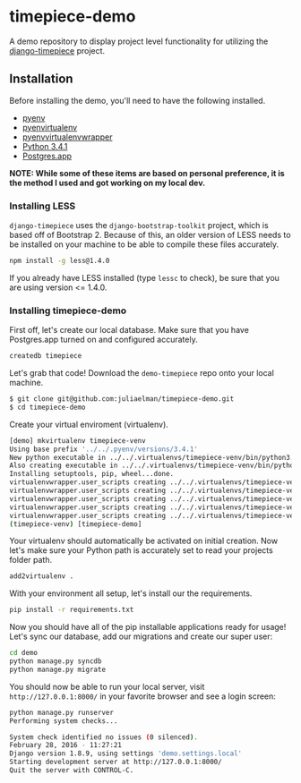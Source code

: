 # timepiece-demo

A demo repository to display project level functionality for utilizing the [django-timepiece](https://github.com/caktus/django-timepiece) project.

## Installation

Before installing the demo, you'll need to have the following installed.

- [pyenv](https://github.com/yyuu/pyenv)
- [pyenvirtualenv](https://github.com/yyuu/pyenv-virtualenv)
- [pyenvvirtualenvwrapper](https://github.com/yyuu/pyenv-virtualenvwrapper)
- [Python 3.4.1](https://www.python.org/download/releases/3.4.1/)
- [Postgres.app](http://postgresapp.com/)

**NOTE: While some of these items are based on personal preference, it is the method I used and got working on my local dev.**

### Installing LESS

`django-timepiece` uses the `django-bootstrap-toolkit` project, which is based off of Bootstrap 2. Because of this, an older version of LESS needs to be installed on your machine to be able to compile these files accurately.

```sh
npm install -g less@1.4.0
```

If you already have LESS installed (type `lessc` to check), be sure that you are using version <= 1.4.0.

### Installing timepiece-demo

First off, let's create our local database. Make sure that you have Postgres.app turned on and configured accurately.

```sh
createdb timepiece
```

Let's grab that code! Download the `demo-timepiece` repo onto your local machine.

```sh
$ git clone git@github.com:juliaelman/timepiece-demo.git
$ cd timepiece-demo
```

Create your virtual enviroment (virtualenv).

```sh
[demo] mkvirtualenv timepiece-venv
Using base prefix '../../.pyenv/versions/3.4.1'
New python executable in ../../.virtualenvs/timepiece-venv/bin/python3.4
Also creating executable in ../../.virtualenvs/timepiece-venv/bin/python
Installing setuptools, pip, wheel...done.
virtualenvwrapper.user_scripts creating ../../.virtualenvs/timepiece-venv/bin/predeactivate
virtualenvwrapper.user_scripts creating ../../.virtualenvs/timepiece-venv/bin/postdeactivate
virtualenvwrapper.user_scripts creating ../../.virtualenvs/timepiece-venv/bin/preactivate
virtualenvwrapper.user_scripts creating ../../.virtualenvs/timepiece-venv/bin/postactivate
virtualenvwrapper.user_scripts creating ../../.virtualenvs/timepiece-venv/bin/get_env_details
(timepiece-venv) [timepiece-demo] 
```

Your virtualenv should automatically be activated on initial creation. Now let's make sure your Python path is accurately set to read your projects folder path.

```sh
add2virtualenv .
```

With your environment all setup, let's install our the requirements.

```sh
pip install -r requirements.txt
```

Now you should have all of the pip installable applications ready for usage! Let's sync our database, add our migrations and create our super user:

```sh
cd demo
python manage.py syncdb
python manage.py migrate
```

You should now be able to run your local server, visit `http://127.0.0.1:8000/` in your favorite browser and see a login screen:

```sh
python manage.py runserver
Performing system checks...

System check identified no issues (0 silenced).
February 28, 2016 - 11:27:21
Django version 1.8.9, using settings 'demo.settings.local'
Starting development server at http://127.0.0.1:8000/
Quit the server with CONTROL-C.
```
